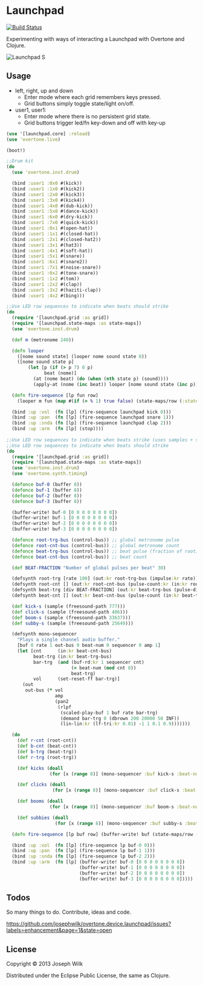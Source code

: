 # Launchpad

[![Build Status](https://travis-ci.org/josephwilk/overtone.device.launchpad.png)](https://travis-ci.org/josephwilk/overtone.device.launchpad)

Experimenting with ways of interacting a Launchpad with Overtone and Clojure.

![Launchpad S](http://s10.postimg.org/mj3szi1i1/launchpad_s.jpg)

## Usage

* left, right, up and down
  * Enter mode where each grid remembers keys pressed.
  * Grid buttons simply toggle state/light on/off.
* user1, user1:
  * Enter mode where there is no persistent grid state.
  * Grid buttons trigger led/fn key-down and off with key-up

```clojure
(use '[launchpad.core] :reload)
(use 'overtone.live)

(boot!)

;;Drum kit
(do
  (use 'overtone.inst.drum)

  (bind :user1 :0x0 #(kick))
  (bind :user1 :1x0 #(kick2))
  (bind :user1 :2x0 #(kick3))
  (bind :user1 :3x0 #(kick4))
  (bind :user1 :4x0 #(dub-kick))
  (bind :user1 :5x0 #(dance-kick))
  (bind :user1 :6x0 #(dry-kick))
  (bind :user1 :7x0 #(quick-kick))
  (bind :user1 :0x1 #(open-hat))
  (bind :user1 :1x1 #(closed-hat))
  (bind :user1 :2x1 #(closed-hat2))
  (bind :user1 :3x1 #(hat3))
  (bind :user1 :4x1 #(soft-hat))
  (bind :user1 :5x1 #(snare))
  (bind :user1 :6x1 #(snare2))
  (bind :user1 :7x1 #(noise-snare))
  (bind :user1 :0x2 #(tone-snare))
  (bind :user1 :1x2 #(tom))
  (bind :user1 :2x2 #(clap))
  (bind :user1 :3x2 #(haziti-clap))
  (bind :user1 :4x2 #(bing)))

;;Use LED row sequences to indicate when beats should strike
(do
  (require '[launchpad.grid :as grid])
  (require '[launchpad.state-maps :as state-maps])
  (use 'overtone.inst.drum)

  (def m (metronome 240))

  (defn looper
    ([nome sound state] (looper nome sound state 0))
    ([nome sound state p]
        (let [p (if (> p 7) 0 p)
              beat (nome)]
          (at (nome beat) (do (when (nth state p) (sound))))
          (apply-at (nome (inc beat)) looper [nome sound state (inc p)]))))

  (defn fire-sequence [lp fun row]
    (looper m fun (map #(if (= % 1) true false) (state-maps/row (:state lp) row))))

  (bind :up :vol  (fn [lp] (fire-sequence launchpad kick 0)))
  (bind :up :pan  (fn [lp] (fire-sequence launchpad snare 1)))
  (bind :up :snda (fn [lp] (fire-sequence launchpad clap 2)))
  (bind :up :arm  (fn [lp] (stop))))
  
;;Use LED row sequences to indicate when beats strike (uses samples + supercollider counter)
;;Use LED row sequences to indicate when beats should strike
(do
  (require '[launchpad.grid :as grid])
  (require '[launchpad.state-maps :as state-maps])
  (use 'overtone.inst.drum)
  (use 'overtone.synth.timing)

  (defonce buf-0 (buffer 8))
  (defonce buf-1 (buffer 8))
  (defonce buf-2 (buffer 8))
  (defonce buf-3 (buffer 8))

  (buffer-write! buf-0 [0 0 0 0 0 0 0 0])
  (buffer-write! buf-1 [0 0 0 0 0 0 0 0])
  (buffer-write! buf-2 [0 0 0 0 0 0 0 0])
  (buffer-write! buf-3 [0 0 0 0 0 0 0 0])

  (defonce root-trg-bus (control-bus)) ;; global metronome pulse
  (defonce root-cnt-bus (control-bus)) ;; global metronome count
  (defonce beat-trg-bus (control-bus)) ;; beat pulse (fraction of root)
  (defonce beat-cnt-bus (control-bus)) ;; beat count

  (def BEAT-FRACTION "Number of global pulses per beat" 30)

  (defsynth root-trg [rate 100] (out:kr root-trg-bus (impulse:kr rate)))
  (defsynth root-cnt [] (out:kr root-cnt-bus (pulse-count:kr (in:kr root-trg-bus))))
  (defsynth beat-trg [div BEAT-FRACTION] (out:kr beat-trg-bus (pulse-divider (in:kr root-trg-bus) div)))
  (defsynth beat-cnt [] (out:kr beat-cnt-bus (pulse-count (in:kr beat-trg-bus))))

  (def kick-s (sample (freesound-path 777)))
  (def click-s (sample (freesound-path 406)))
  (def boom-s (sample (freesound-path 33637)))
  (def subby-s (sample (freesound-path 25649)))

  (defsynth mono-sequencer
    "Plays a single channel audio buffer."
    [buf 0 rate 1 out-bus 0 beat-num 0 sequencer 0 amp 1]
    (let [cnt      (in:kr beat-cnt-bus)
          beat-trg (in:kr beat-trg-bus)
          bar-trg  (and (buf-rd:kr 1 sequencer cnt)
                        (= beat-num (mod cnt 8))
                        beat-trg)
          vol      (set-reset-ff bar-trg)]
      (out
       out-bus (* vol
                  amp
                  (pan2
                   (rlpf
                    (scaled-play-buf 1 buf rate bar-trg)
                    (demand bar-trg 0 (dbrown 200 20000 50 INF))
                    (lin-lin:kr (lf-tri:kr 0.01) -1 1 0.1 0.9)))))))

  (do
    (def r-cnt (root-cnt))
    (def b-cnt (beat-cnt))
    (def b-trg (beat-trg))
    (def r-trg (root-trg))

    (def kicks (doall
                (for [x (range 8)] (mono-sequencer :buf kick-s :beat-num x :sequencer buf-0))))

    (def clicks (doall
                 (for [x (range 8)] (mono-sequencer :buf click-s :beat-num x :sequencer buf-1))))

    (def booms (doall
                (for [x (range 8)] (mono-sequencer :buf boom-s :beat-num x :sequencer buf-2))))

    (def subbies (doall
                  (for [x (range 8)] (mono-sequencer :buf subby-s :beat-num x :sequencer buf-3)))))

  (defn fire-sequence [lp buf row] (buffer-write! buf (state-maps/row (:state lp) row)))

  (bind :up :vol  (fn [lp] (fire-sequence lp buf-0 0)))
  (bind :up :pan  (fn [lp] (fire-sequence lp buf-1 1)))
  (bind :up :snda (fn [lp] (fire-sequence lp buf-2 2)))
  (bind :up :arm  (fn [lp] (buffer-write! buf-0 [0 0 0 0 0 0 0 0])
                           (buffer-write! buf-1 [0 0 0 0 0 0 0 0])
                           (buffer-write! buf-2 [0 0 0 0 0 0 0 0])
                           (buffer-write! buf-3 [0 0 0 0 0 0 0 0]))))
```

## Todos

So many things to do. Contribute, ideas and code.

https://github.com/josephwilk/overtone.device.launchpad/issues?labels=enhancement&page=1&state=open

## License

Copyright © 2013 Joseph Wilk

Distributed under the Eclipse Public License, the same as Clojure.
